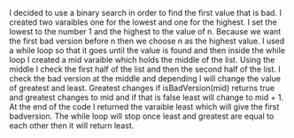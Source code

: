 I decided to use a binary search in order to find the first value that is bad. I created two varaibles one for the lowest and one for the highest. I set the lowest to the number 1 and the highest to the value of n. Because we want the first bad version before n then we choose n as the highest value. I used a while loop so that it goes until the value is found and then inside the while loop I created a mid varaible which holds the middle of the list. Using the middle I check the first half of the list and then the second half of the list. I check the bad version at the middle and depending I will change the value of greatest and least. Greatest changes if isBadVersion(mid) returns true and greatest changes to mid and if that is false least will change to mid + 1. At the end of the code I returned the varaible least which will give the first badversion. The while loop will stop once least and greatest are equal to each other then it will return least.
